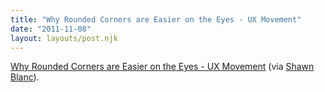 ```yaml
---
title: "Why Rounded Corners are Easier on the Eyes - UX Movement"
date: "2011-11-08"
layout: layouts/post.njk
---
```


[Why Rounded Corners are Easier on the Eyes - UX Movement](http://uxmovement.com/thinking/why-rounded-corners-are-easier-on-the-eyes/)
(via
[Shawn Blanc](http://shawnblanc.net/2011/11/anthony-tseng-rounded-corners/)).
